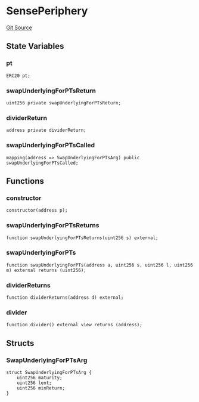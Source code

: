# SensePeriphery
[Git Source](https://github.com/Swivel-Finance/illuminate/blob/7162e4822e4bbebd99b67c43e703ecedf92a2138/src/mocks/SensePeriphery.sol)


## State Variables
### pt

```solidity
ERC20 pt;
```


### swapUnderlyingForPTsReturn

```solidity
uint256 private swapUnderlyingForPTsReturn;
```


### dividerReturn

```solidity
address private dividerReturn;
```


### swapUnderlyingForPTsCalled

```solidity
mapping(address => SwapUnderlyingForPTsArg) public swapUnderlyingForPTsCalled;
```


## Functions
### constructor


```solidity
constructor(address p);
```

### swapUnderlyingForPTsReturns


```solidity
function swapUnderlyingForPTsReturns(uint256 s) external;
```

### swapUnderlyingForPTs


```solidity
function swapUnderlyingForPTs(address a, uint256 s, uint256 l, uint256 m) external returns (uint256);
```

### dividerReturns


```solidity
function dividerReturns(address d) external;
```

### divider


```solidity
function divider() external view returns (address);
```

## Structs
### SwapUnderlyingForPTsArg

```solidity
struct SwapUnderlyingForPTsArg {
    uint256 maturity;
    uint256 lent;
    uint256 minReturn;
}
```

